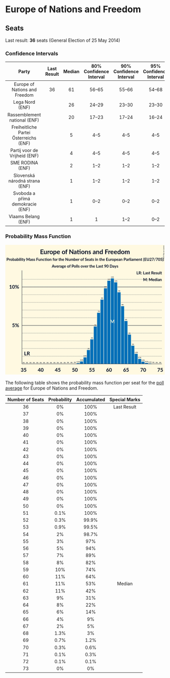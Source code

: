 # Europe of Nations and Freedom

## Seats

Last result: **36** seats (General Election of 25 May 2014)

### Confidence Intervals

| Party | Last Result | Median | 80% Confidence Interval | 90% Confidence Interval | 95% Confidence Interval | 99% Confidence Interval |
|:-----:|:-----------:|:------:|:-----------------------:|:-----------------------:|:-----------------------:|:-----------------------:|
| Europe of Nations and Freedom | 36 | 61 | 56–65 | 55–66 | 54–68 | 53–70 |
| Lega Nord (ENF) | | 26 | 24–29 | 23–30 | 23–30 | 22–32 |
| Rassemblement national (ENF) | | 20 | 17–23 | 17–24 | 16–24 | 16–28 |
| Freiheitliche Partei Österreichs (ENF) | | 5 | 4–5 | 4–5 | 4–5 | 3–5 |
| Partij voor de Vrijheid (ENF) | | 4 | 4–5 | 4–5 | 4–5 | 3–5 |
| SME RODINA (ENF) | | 2 | 1–2 | 1–2 | 1–2 | 1–2 |
| Slovenská národná strana (ENF) | | 1 | 1–2 | 1–2 | 1–2 | 1–2 |
| Svoboda a přímá demokracie (ENF) | | 1 | 0–2 | 0–2 | 0–2 | 0–2 |
| Vlaams Belang (ENF) | | 1 | 1 | 1–2 | 0–2 | 0–2 |

### Probability Mass Function

![Graph with seats probability mass function not yet produced](average-seats-pmf-europeofnationsandfreedom.png "Seats Probability Mass Function")

The following table shows the probability mass function per seat for the [poll average](average.html) for Europe of Nations and Freedom.

| Number of Seats | Probability | Accumulated | Special Marks |
|:---------------:|:-----------:|:-----------:|:-------------:|
| 36 | 0% | 100% | Last Result |
| 37 | 0% | 100% |  |
| 38 | 0% | 100% |  |
| 39 | 0% | 100% |  |
| 40 | 0% | 100% |  |
| 41 | 0% | 100% |  |
| 42 | 0% | 100% |  |
| 43 | 0% | 100% |  |
| 44 | 0% | 100% |  |
| 45 | 0% | 100% |  |
| 46 | 0% | 100% |  |
| 47 | 0% | 100% |  |
| 48 | 0% | 100% |  |
| 49 | 0% | 100% |  |
| 50 | 0% | 100% |  |
| 51 | 0.1% | 100% |  |
| 52 | 0.3% | 99.9% |  |
| 53 | 0.9% | 99.5% |  |
| 54 | 2% | 98.7% |  |
| 55 | 3% | 97% |  |
| 56 | 5% | 94% |  |
| 57 | 7% | 89% |  |
| 58 | 8% | 82% |  |
| 59 | 10% | 74% |  |
| 60 | 11% | 64% |  |
| 61 | 11% | 53% | Median |
| 62 | 11% | 42% |  |
| 63 | 9% | 31% |  |
| 64 | 8% | 22% |  |
| 65 | 6% | 14% |  |
| 66 | 4% | 9% |  |
| 67 | 2% | 5% |  |
| 68 | 1.3% | 3% |  |
| 69 | 0.7% | 1.2% |  |
| 70 | 0.3% | 0.6% |  |
| 71 | 0.1% | 0.3% |  |
| 72 | 0.1% | 0.1% |  |
| 73 | 0% | 0% |  |


